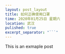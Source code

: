 ```yaml
---
layout: post_layout
title: 如何正确使用口罩
time: 2020年01月25日 星期六
location: 武汉
pulished: true
excerpt_separator: "```"
---
```


 This is an exmaple post
 